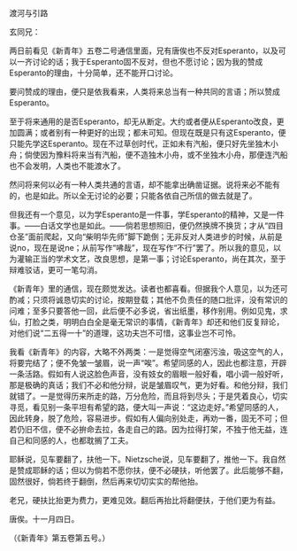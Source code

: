 渡河与引路

  

玄同兄：

两日前看见《新青年》五卷二号通信里面，兄有唐俟也不反对Esperanto，以及可以一齐讨论的话；我于Esperanto固不反对，但也不愿讨论；因为我的赞成Esperanto的理由，十分简单，还不能开口讨论。

要问赞成的理由，便只是依我看来，人类将来总当有一种共同的言语；所以赞成Esperanto。

至于将来通用的是否Esperanto，却无从断定。大约或者便从Esperanto改良，更加圆满；或者别有一种更好的出现；都未可知。但现在既是只有这Esperanto，便只能先学这Esperanto。现在不过草创时代，正如未有汽船，便只好先坐独木小舟；倘使因为豫料将来当有汽船，便不造独木小舟，或不坐独木小舟，那便连汽船也不会发明，人类也不能渡水了。

然问将来何以必有一种人类共通的言语，却不能拿出确凿证据。说将来必不能有的，也是如此。所以全无讨论的必要；只能各依自己所信的做去就是了。

但我还有一个意见，以为学Esperanto是一件事，学Esperanto的精神，又是一件事。——白话文学也是如此。——倘若思想照旧，便仍然换牌不换货；才从“四目仓圣”面前爬起，又向“柴明华先师”脚下跪倒；无非反对人类进步的时候，从前是说no，现在是说ne；从前写作“咈哉”，现在写作“不行”罢了。所以我的意见，以为灌输正当的学术文艺，改良思想，是第一事；讨论Esperanto，尚在其次，至于辩难驳诘，更可一笔勾消。

《新青年》里的通信，现在颇觉发达。读者也都喜看。但据我个人意见，以为还可酌减；只须将诚恳切实的讨论，按期登载；其他不负责任的随口批评，没有常识的问难；至多只要答他一回，此后便不必多说，省出纸墨，移作别用。例如见鬼，求仙，打脸之类，明明白白全是毫无常识的事情，《新青年》却还和他们反复辩论，对他们说“二五得一十”的道理，这功夫岂不可惜，这事业岂不可怜。

我看《新青年》的内容，大略不外两类：一是觉得空气闭塞污浊，吸这空气的人，将要完结了；便不免皱一皱眉，说一声“唉”。希望同感的人，因此也都注意，开辟一条活路。假如有人说这脸色声音，没有妓女的眉眼一般好看，唱小调一般好听，那是极确的真话；我们不必和他分辩，说是皱眉叹气，更为好看。和他分辩，我们就错了。一是觉得历来所走的路，万分危险，而且将到尽头；于是凭着良心，切实寻觅，看见别一条平坦有希望的路，便大叫一声说：“这边走好。”希望同感的人，因此转身，脱了危险，容易进步。假如有人偏向别处走，再劝一番，固无不可；但若仍旧不信，便不必拚命去拉，各走自己的路。因为拉得打架，不独于他无益，连自己和同感的人，也都耽搁了工夫。

耶稣说，见车要翻了，扶他一下。Nietzsche说，见车要翻了，推他一下。我自然是赞成耶稣的话；但以为倘若不愿你扶，便不必硬扶，听他罢了。此后能够不翻，固然很好，倘若终于翻倒，然后再来切切实实的帮他抬。

老兄，硬扶比抬更为费力，更难见效。翻后再抬比将翻便扶，于他们更为有益。

  

唐俟。十一月四日。

（《新青年》第五卷第五号。）